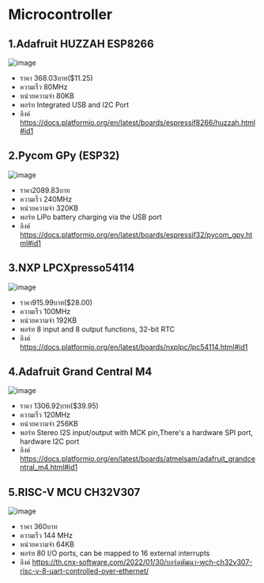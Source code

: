 # Microcontroller
## 1.Adafruit HUZZAH ESP8266
![image](https://user-images.githubusercontent.com/98944081/153745261-8a520586-150c-43a2-b0fe-76f16c37f505.jpeg)
- ราคา 368.03บาท($11.25)
- ความเร็ว 80MHz
- หน่วยความจำ 80KB
- พอร์ท Integrated USB and I2C Port
- ลิงค์ https://docs.platformio.org/en/latest/boards/espressif8266/huzzah.html#id1 
## 2.Pycom GPy (ESP32)
![image](https://user-images.githubusercontent.com/98944081/153745276-90995c3c-b405-41ad-a53b-a43366ddb883.jpeg)
- ราคา2089.83บาท
- ความเร็ว 240MHz
- หน่วยความจำ 320KB
- พอร์ท LiPo battery charging via the USB port
- ลิงค์ https://docs.platformio.org/en/latest/boards/espressif32/pycom_gpy.html#id1
## 3.NXP LPCXpresso54114
![image](https://user-images.githubusercontent.com/98944081/153745289-66672be8-aca6-4204-ab46-a4c57f1c65be.jpeg)
- ราคา915.99บาท($28.00)
- ความเร็ว 100MHz
- หน่วยความจำ 192KB
- พอร์ท 8 input and 8 output functions, 32-bit RTC
- ลิงค์ https://docs.platformio.org/en/latest/boards/nxplpc/lpc54114.html#id1
## 4.Adafruit Grand Central M4
![image](https://user-images.githubusercontent.com/98944081/153745301-e822efde-3a19-4907-b59a-6240cb1cf3f9.jpeg)
- ราคา 1306.92บาท($39.95)
- ความเร็ว 120MHz
- หน่วยความจำ 256KB
- พอร์ท Stereo I2S input/output with MCK pin,There's a hardware SPI port, hardware I2C port
- ลิงค์ https://docs.platformio.org/en/latest/boards/atmelsam/adafruit_grandcentral_m4.html#id1
## 5.RISC-V MCU CH32V307
![image](https://user-images.githubusercontent.com/98944081/153745396-c99eef0a-3378-4dbf-803a-0ebf001cd016.jpeg)
- ราคา 360บาท
- ความเร็ว 144 MHz
- หน่วยความจำ 64KB 
- พอร์ท 80 I/O ports, can be mapped to 16 external interrupts
- ลิงค์ https://th.cnx-software.com/2022/01/30/บอร์ดพัฒนา-wch-ch32v307-risc-v-8-uart-controlled-over-ethernet/
